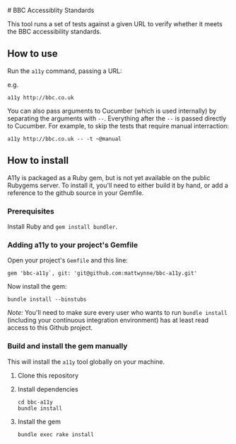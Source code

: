 # BBC Accessiblity Standards

This tool runs a set of tests against a given URL to verify whether it meets the BBC accessibility standards.

## How to use

Run the `a11y` command, passing a URL:

e.g.

    a11y http://bbc.co.uk

You can also pass arguments to Cucumber (which is used internally) by separating the arguments with `--`. Everything
after the `--` is passed directly to Cucumber. For example, to skip the tests that require manual interraction:

    a11y http://bbc.co.uk -- -t ~@manual

## How to install

A11y is packaged as a Ruby gem, but is not yet available on the public Rubygems server. To install it, you'll need to either build it by hand, or add a reference to the github source in your Gemfile.

### Prerequisites

Install Ruby and `gem install bundler`.

### Adding a11y to your project's Gemfile

Open your project's `Gemfile` and this line:

    gem 'bbc-a11y`, git: 'git@github.com:mattwynne/bbc-a11y.git'

Now install the gem:

    bundle install --binstubs

*Note:* You'll need to make sure every user who wants to run `bundle install` (including your continuous integration environment) has at least read access to this Github project.

### Build and install the gem manually

This will install the `a11y` tool globally on your machine.

1. Clone this repository
2. Install dependencies

    ~~~
    cd bbc-a11y
    bundle install
    ~~~

3. Install the gem

    ~~~
    bundle exec rake install
    ~~~
